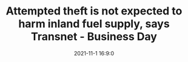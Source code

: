 ---
"title": "Attempted theft is not expected to harm inland fuel supply, says Transnet - Business Day"
"date": "2021-11-1 16:9:0"
"feed_name": "GOOGLENEWSMINING"
"feed_website": "https://news.google.com/search?q=mining%2Bincident&hl=en-US&gl=US&ceid=US:en"
"feed_rss": "https://news.google.com/rss/search?q=mining%2Bincident&hl=en-US&gl=US&ceid=US:en"
"link": "https://www.businesslive.co.za/bd/national/2021-11-01-attempted-theft-is-not-expected-to-harm-inland-fuel-supply-says-transnet/"
"source": "{'href': 'https://www.businesslive.co.za', 'title': 'Business Day'}"
"file": "_posts/2021-1-1-4175bda167df580989d53771941af4ae81271115.md"
"accident": "0"
"drilling": "0"
"dead": "0"
"injured": "0"
"arrested": "0"
"place": "unknown place"
"where": "unknown site"
"causes": "unknown"
"place_uri": "unknown place"
---